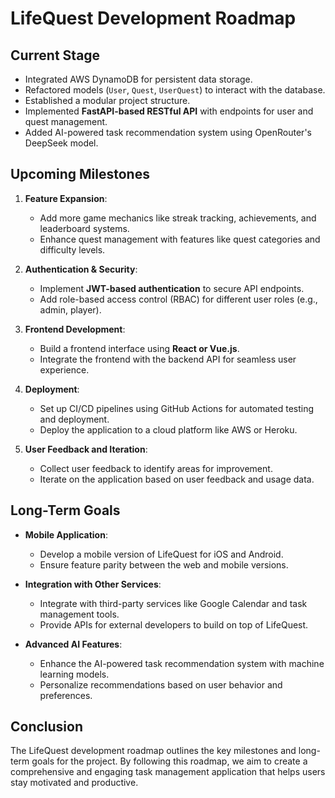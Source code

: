 # LifeQuest Development Roadmap

## Current Stage

- Integrated AWS DynamoDB for persistent data storage.
- Refactored models (`User`, `Quest`, `UserQuest`) to interact with the database.
- Established a modular project structure.
- Implemented **FastAPI-based RESTful API** with endpoints for user and quest management.
- Added AI-powered task recommendation system using OpenRouter's DeepSeek model.

## Upcoming Milestones

1. **Feature Expansion**:
   - Add more game mechanics like streak tracking, achievements, and leaderboard systems.
   - Enhance quest management with features like quest categories and difficulty levels.

2. **Authentication & Security**:
   - Implement **JWT-based authentication** to secure API endpoints.
   - Add role-based access control (RBAC) for different user roles (e.g., admin, player).

3. **Frontend Development**:
   - Build a frontend interface using **React or Vue.js**.
   - Integrate the frontend with the backend API for seamless user experience.

4. **Deployment**:
   - Set up CI/CD pipelines using GitHub Actions for automated testing and deployment.
   - Deploy the application to a cloud platform like AWS or Heroku.

5. **User Feedback and Iteration**:
   - Collect user feedback to identify areas for improvement.
   - Iterate on the application based on user feedback and usage data.

## Long-Term Goals

- **Mobile Application**:
  - Develop a mobile version of LifeQuest for iOS and Android.
  - Ensure feature parity between the web and mobile versions.

- **Integration with Other Services**:
  - Integrate with third-party services like Google Calendar and task management tools.
  - Provide APIs for external developers to build on top of LifeQuest.

- **Advanced AI Features**:
  - Enhance the AI-powered task recommendation system with machine learning models.
  - Personalize recommendations based on user behavior and preferences.

## Conclusion

The LifeQuest development roadmap outlines the key milestones and long-term goals for the project. By following this roadmap, we aim to create a comprehensive and engaging task management application that helps users stay motivated and productive.